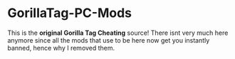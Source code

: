 # GorillaTag-PC-Mods
This is the **original Gorilla Tag Cheating** source! There isnt very much here anymore since all the mods that use to be here now get you instantly banned, hence why I removed them.
